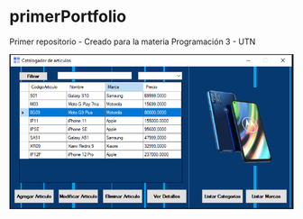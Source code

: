 # primerPortfolio
Primer repositorio - Creado para la materia Programación 3 - UTN

<img src="readme/1.PNG" alt="Captura 1"/>